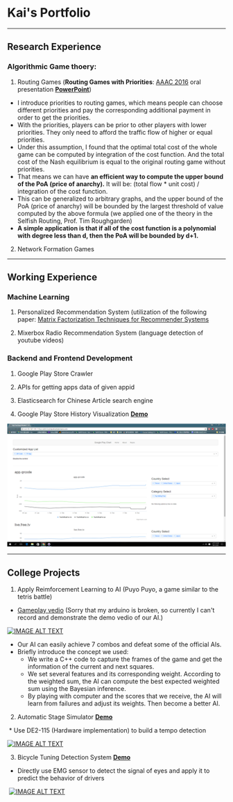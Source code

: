 
# Kai's Portfolio

---

## Research Experience

### Algorithmic Game thoery:

1. Routing Games (**Routing Games with Priorities**: [AAAC 2016](http://aaac2016.ie.nthu.edu.tw/index.php/program/) oral presentation [**PowerPoint**](https://drive.google.com/open?id=0B4RZUg4dmHKabi1yQUxReWFuSmc))

  - I introduce priorities to routing games, which means people can choose different priorities and pay the corresponding additional payment in order to get the priorities.
  - With the priorities, players can be prior to other players with lower priorities. They only need to afford the traffic flow of higher or equal priorities.
  - Under this assumption, I found that the optimal total cost of the whole game can be computed by integration of the cost function. And the total cost of the Nash equilibrium is equal to the original routing game without priorities. 
  - That means we can have **an efficient way to compute the upper bound of the PoA (price of anarchy).** It will be: (total flow * unit cost) / integration of the cost function.
  - This can be generalized to arbitrary graphs, and the upper bound of the PoA (price of anarchy) will be bounded by the largest threshold of value computed by the above formula (we applied one of the theory in the Selfish Routing, Prof. Tim Roughgarden)
  - **A simple application is that if all of the cost function is a polynomial with degree less than d, then the PoA will be bounded by d+1.**

2. Network Formation Games

---

## Working Experience

### Machine Learning

1. Personalized Recommendation System (utilization of the following paper: [Matrix Factorization Techniques for Recommender Systems](https://datajobs.com/data-science-repo/Recommender-Systems-%5BNetflix%5D.pdf)

2. Mixerbox Radio Recommendation System (language detection of youtube videos)

### Backend and Frontend Development

1. Google Play Store Crawler

2. APIs for getting apps data of given appid

3. Elasticsearch for Chinese Article search engine

4. Google Play Store History Visualization [**Demo**](http://ec2-35-167-141-110.us-west-2.compute.amazonaws.com/)

[![IMAGE ALT](https://github.com/b01901169/portfolio/blob/master/screenshot.png)](http://ec2-35-167-141-110.us-west-2.compute.amazonaws.com/)


---

## College Projects

1. Apply Reimforcement Learning to AI (Puyo Puyo, a game similar to the tetris battle)
  * [Gameplay vedio](https://www.youtube.com/watch?v=lLSFcXYhXMs) (Sorry that my arduino is broken, so currently I can't record and demonstrate the demo vedio of our AI.)
  
   [![IMAGE ALT TEXT](http://img.youtube.com/vi/lLSFcXYhXMs/0.jpg)](http://www.youtube.com/watch?v=lLSFcXYhXMs "Puyo Puyo Game")

  * Our AI can easily achieve 7 combos and defeat some of the official AIs.
  * Briefly introduce the concept we used:
    - We write a C++ code to capture the frames of the game and get the information of the current and next squares.
    - We set several features and its corresponding weight. According to the weighted sum, the AI can compute the best expected weighted sum using the Bayesian inference.
    - By playing with computer and the scores that we receive, the AI will learn from failures and adjust its weights. Then become a better AI.

2. Automatic Stage Simulator [**Demo**](https://youtu.be/nHz5ARB4QXg)

  * Use DE2-115 (Hardware implementation) to build a tempo detection
  
  [![IMAGE ALT TEXT](http://img.youtube.com/vi/nHz5ARB4QXg/0.jpg)](http://www.youtube.com/watch?v=nHz5ARB4QXg "Automatic Stage Simulator")
  
3. Bicycle Tuning Detection System [**Demo**](https://youtu.be/zKByzYzvFNQ?t=191)

  * Directly use EMG sensor to detect the signal of eyes and apply it to predict the behavior of drivers

  [![IMAGE ALT TEXT](http://img.youtube.com/vi/zKByzYzvFNQ/0.jpg)](https://youtu.be/zKByzYzvFNQ?t=191 "Bicycle Tuning Detection System")
  
  
